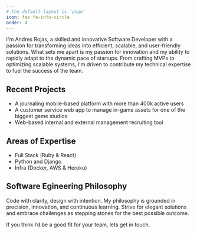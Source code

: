 ```yaml
---
# the default layout is 'page'
icon: fas fa-info-circle
order: 4
---
```


I'm Andres Rojas, a skilled and innovative Software Developer with a passion for transforming ideas into efficient, scalable, and user-friendly solutions. What sets me apart is my passion for innovation and my ability to rapidly adapt to the dynamic pace of startups. From crafting MVPs to optimizing scalable systems, I'm driven to contribute my technical expertise to fuel the success of the team.

## Recent Projects

* A journaling mobile-based platform with more than 400k active users
* A customer service web app to manage in-game assets for one of the biggest game studios
* Web-based internal and external management recruiting tool


## Areas of Expertise

* Full Stack (Ruby & React)
* Python and Django
* Infra (Docker, AWS & Heroku)


## Software Egineering Philosophy

Code with clarity, design with intention. My philosophy is grounded in precision, innovation, and continuous learning. Strive for elegant solutions and embrace challenges as stepping stones for the best possible outcome.


If you think I’d be a good fit for your team, lets get in touch.